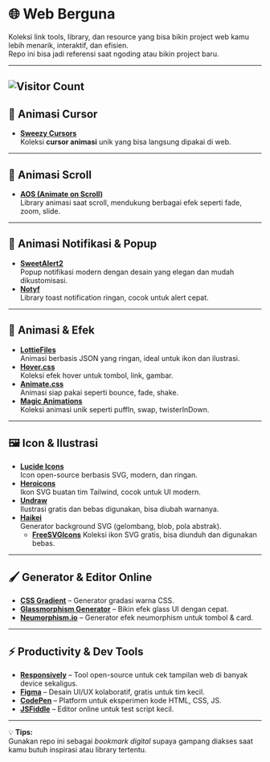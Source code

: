 # 🌐 Web Berguna

Koleksi link tools, library, dan resource yang bisa bikin project web kamu lebih menarik, interaktif, dan efisien.  
Repo ini bisa jadi referensi saat ngoding atau bikin project baru.

---
![Visitor Count](https://visitor-badge.laobi.icu/badge?page_id=web-berguna&left_color=black&right_color=blue)
---
## 🎯 Animasi Cursor
- **[Sweezy Cursors](https://sweezy-cursors.com/specials/animated-cursors/)**  
  Koleksi **cursor animasi** unik yang bisa langsung dipakai di web.

---

## 📜 Animasi Scroll
- **[AOS (Animate on Scroll)](https://michalsnik.github.io/aos/)**  
  Library animasi saat scroll, mendukung berbagai efek seperti fade, zoom, slide.

---

## 🔔 Animasi Notifikasi & Popup
- **[SweetAlert2](https://sweetalert2.github.io/)**  
  Popup notifikasi modern dengan desain yang elegan dan mudah dikustomisasi.
- **[Notyf](https://github.com/caroso1222/notyf)**  
  Library toast notification ringan, cocok untuk alert cepat.

---

## 🎨 Animasi & Efek
- **[LottieFiles](https://lottiefiles.com/)**  
  Animasi berbasis JSON yang ringan, ideal untuk ikon dan ilustrasi.
- **[Hover.css](https://ianlunn.github.io/Hover/)**  
  Koleksi efek hover untuk tombol, link, gambar.
- **[Animate.css](https://animate.style/)**  
  Animasi siap pakai seperti bounce, fade, shake.
- **[Magic Animations](https://www.minimamente.com/project/magic/)**  
  Koleksi animasi unik seperti puffIn, swap, twisterInDown.

---

## 🖼️ Icon & Ilustrasi
- **[Lucide Icons](https://lucide.dev/)**  
  Icon open-source berbasis SVG, modern, dan ringan.
- **[Heroicons](https://heroicons.com/)**  
  Ikon SVG buatan tim Tailwind, cocok untuk UI modern.
- **[Undraw](https://undraw.co/illustrations)**  
  Ilustrasi gratis dan bebas digunakan, bisa diubah warnanya.
- **[Haikei](https://haikei.app/)**  
  Generator background SVG (gelombang, blob, pola abstrak).
  - **[FreeSVGIcons](https://freesvgicons.com/)**
     Koleksi ikon SVG gratis, bisa diunduh dan digunakan bebas. 

---

## 🖌️ Generator & Editor Online
- **[CSS Gradient](https://cssgradient.io/)** – Generator gradasi warna CSS.  
- **[Glassmorphism Generator](https://hype4.academy/tools/glassmorphism-generator)** – Bikin efek glass UI dengan cepat.  
- **[Neumorphism.io](https://neumorphism.io/#e0e0e0)** – Generator efek neumorphism untuk tombol & card.  

---

## ⚡ Productivity & Dev Tools
- **[Responsively](https://responsively.app/)** – Tool open-source untuk cek tampilan web di banyak device sekaligus.  
- **[Figma](https://www.figma.com/)** – Desain UI/UX kolaboratif, gratis untuk tim kecil.  
- **[CodePen](https://codepen.io/)** – Platform untuk eksperimen kode HTML, CSS, JS.  
- **[JSFiddle](https://jsfiddle.net/)** – Editor online untuk test script kecil.  

---

💡 **Tips:**  
Gunakan repo ini sebagai *bookmark digital* supaya gampang diakses saat kamu butuh inspirasi atau library tertentu.
